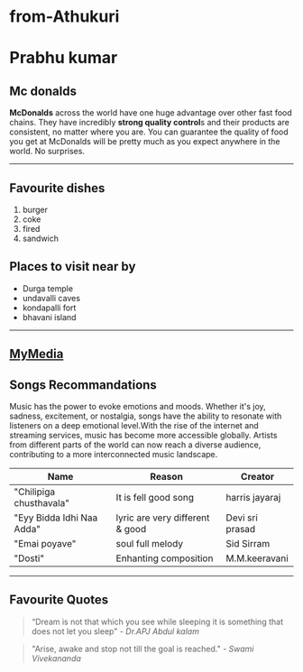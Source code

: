 # from-Athukuri
# Prabhu kumar

## Mc donalds

**McDonalds** across the world have one huge advantage over other fast food chains. They have incredibly **strong quality control**s and their products are consistent, no matter where you are. You can guarantee the quality of food you get at McDonalds will be pretty much as you expect anywhere in the world. No surprises.

-----------

## Favourite dishes 
1. burger
2. coke
3. fired
4. sandwich

## Places to visit near by
- Durga temple
- undavalli caves
- kondapalli fort 
- bhavani island 

---
[MyMedia](https://github.com/Prabhu225/from-Athukuri/blob/main/MyMedia.md)
---
## Songs Recommandations
Music has the power to evoke emotions and moods. Whether it's joy, sadness, excitement, or nostalgia, songs have the ability to resonate with listeners on a deep emotional level.With the rise of the internet and streaming services, music has become more accessible globally. Artists from different parts of the world can now reach a diverse audience, contributing to a more interconnected music landscape.

|Name                      |Reason                        |Creator                         |
|--------------------------|------------------------------|--------------------------------|
|"Chilipiga chusthavala"   |It is fell good song          | harris jayaraj                 |
|"Eyy Bidda Idhi Naa Adda" |lyric are very different & good|Devi sri prasad                |
|"Emai poyave"             |soul full melody              | Sid Sirram                     |
|"Dosti"                   |Enhanting composition         |M.M.keeravani                   |

----------

## Favourite Quotes  

>“Dream is not that which you see while sleeping it is something that does not let you sleep"
>*- Dr.APJ Abdul kalam*

>"Arise, awake and stop not till the goal is reached."
>*- Swami Vivekananda*



